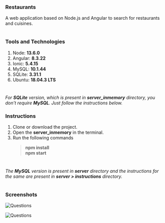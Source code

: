 ### Restaurants
A web application based on Node.js and Angular to search for restaurants and cuisines.
#    
    
### Tools and Technologies
1. Node: **13.6.0**
2. Angular: **8.3.22**
3. Ionic: **5.4.15**
4. MySQL: **10.1.44**
5. SQLite: **3.31.1**
6. Ubuntu: **18.04.3 LTS**
#    
    
*For **SQLite** version, which is present in **server_inmemory** directory, you don't require **MySQL**. Just follow the instructions below.*

### Instructions
1. Clone or download the project.
2. Open the **server_inmemory** in the terminal.
3. Run the following commands
   > **npm install**    
   > **npm start** 
#    
    
*The **MySQL** version is present in **server** directory and the instructions for the same are present in **server > instructions** directory.*
#    
    
### Screenshots
![Questions](https://raw.githubusercontent.com/rohitkori/restaurant_search_app/master/server/screenshots/restaurant2.png)

![Questions](https://raw.githubusercontent.com/rohitkori/restaurant_search_app/master/server/screenshots/restaurant1.png)
